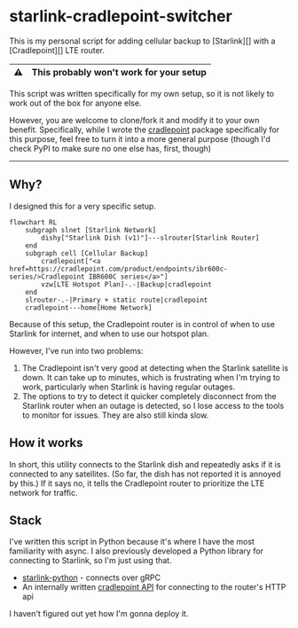 # starlink-cradlepoint-switcher

This is my personal script for adding cellular backup to [Starlink][] with a [Cradlepoint][] LTE 
router.

| :warning:    | This probably won't work for your setup |
|--------------|:----------------------------------------|

This script was written specifically for my own setup, so it is not likely to work out of the box
for anyone else.

However, you are welcome to clone/fork it and modify it to your own benefit. Specifically, while I
wrote the [cradlepoint]() package specifically for this purpose, feel free to turn it into a more
general purpose (though I'd check PyPI to make sure no one else has, first, though) 

---

## Why?

I designed this for a very specific setup.

```mermaid
flowchart RL
    subgraph slnet [Starlink Network]
        dishy["Starlink Dish (v1)"]---slrouter[Starlink Router]
    end
    subgraph cell [Cellular Backup]
        cradlepoint["<a href=https://cradlepoint.com/product/endpoints/ibr600c-series/>Cradlepoint IBR600C series</a>"]
        vzw[LTE Hotspot Plan]-.-|Backup|cradlepoint
    end
    slrouter-.-|Primary + static route|cradlepoint
    cradlepoint---home[Home Network]
```

Because of this setup, the Cradlepoint router is in control of when to use Starlink for internet,
and when to use our hotspot plan. 

However, I've run into two problems:

1. The Cradlepoint isn't very good at detecting when the Starlink satellite is down. It can take up 
to minutes, which is frustrating when I'm trying to work, particularly when Starlink is having
regular outages.
2. The options to try to detect it quicker completely disconnect from the Starlink router when an 
outage is detected, so I lose access to the tools to monitor for issues. They are also still kinda
slow.

## How it works

In short, this utility connects to the Starlink dish and repeatedly asks if it is connected
to any satellites. (So far, the dish has not reported it is annoyed by this.) If it says no, it 
tells the Cradlepoint router to prioritize the LTE network for traffic.

## Stack

I've written this script in Python because it's where I have the most familiarity with async. I also
previously developed a Python library for connecting to Starlink, so I'm just using that.

- [starlink-python](https://pypi.org/project/starlink-python/) - connects over gRPC
- An internally written [cradlepoint API](cradlepoint) for connecting to the router's HTTP api

I haven't figured out yet how I'm gonna deploy it.
